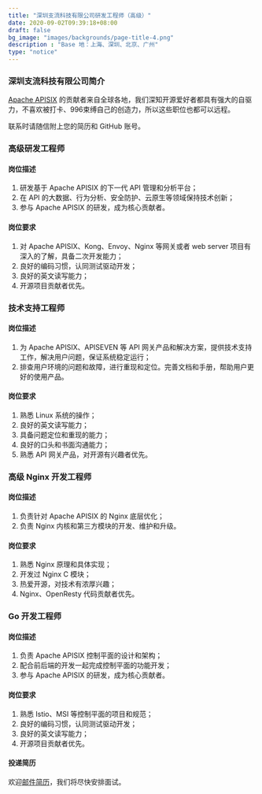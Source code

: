 ```yaml
---
title: "深圳支流科技有限公司研发工程师（高级）"
date: 2020-09-02T09:39:18+08:00
draft: false
bg_image: "images/backgrounds/page-title-4.png"
description : "Base 地：上海、深圳、北京、广州"
type: "notice"
---
```


### 深圳支流科技有限公司简介
  
[Apache APISIX](https://github.com/apache/apisix) 的贡献者来自全球各地，我们深知开源爱好者都具有强大的自驱力，不喜欢被打卡、996束缚自己的创造力，所以这些职位也都可以远程。

联系时请随信附上您的简历和 GitHub 账号。
  
### 高级研发工程师

#### 岗位描述

1. 研发基于 Apache APISIX 的下一代 API 管理和分析平台；
2. 在 API 的大数据、行为分析、安全防护、云原生等领域保持技术创新；
3. 参与 Apache APISIX 的研发，成为核心贡献者。

#### 岗位要求    
1. 对 Apache APISIX、Kong、Envoy、Nginx 等网关或者 web server 项目有深入的了解，具备二次开发能力；
2. 良好的编码习惯，认同测试驱动开发；
3. 良好的英文读写能力；
4. 开源项目贡献者优先。  

### 技术支持工程师

#### 岗位描述

1. 为 Apache APISIX、APISEVEN 等 API 网关产品和解决方案，提供技术支持工作，解决用户问题，保证系统稳定运行；
2. 排查用户环境的问题和故障，进行重现和定位。完善文档和手册，帮助用户更好的使用产品。

#### 岗位要求    
1. 熟悉 Linux 系统的操作；
2. 良好的英文读写能力；
3. 具备问题定位和重现的能力；
4. 良好的口头和书面沟通能力；
5. 熟悉 API 网关产品，对开源有兴趣者优先。

### 高级 Nginx 开发工程师

#### 岗位描述

1. 负责针对 Apache APISIX 的 Nginx 底层优化；
2. 负责 Nginx 内核和第三方模块的开发、维护和升级。

#### 岗位要求    
1. 熟悉 Nginx 原理和具体实现；
2. 开发过 Nginx C 模块；
3. 热爱开源，对技术有浓厚兴趣；
4. Nginx、OpenResty 代码贡献者优先。

### Go 开发工程师

#### 岗位描述

1. 负责 Apache APISIX 控制平面的设计和架构；
2. 配合前后端的开发一起完成控制平面的功能开发；
3. 参与 Apache APISIX 的研发，成为核心贡献者。

#### 岗位要求    
1. 熟悉 Istio、MSI 等控制平面的项目和规范；
2. 良好的编码习惯，认同测试驱动开发；
3. 良好的英文读写能力；
4. 开源项目贡献者优先。

#### 投递简历
  
欢迎[邮件简历](mailto:wenming@api7.ai)，我们将尽快安排面试。
